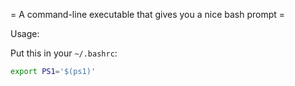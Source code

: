= A command-line executable that gives you a nice bash prompt =

Usage:

Put this in your `~/.bashrc`:

```bash
export PS1='$(ps1)'
```
